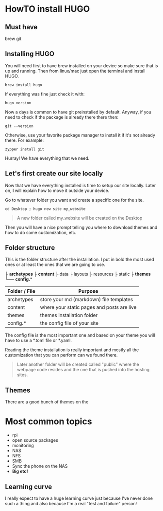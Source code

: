 # HowTO install HUGO

## Must have
brew
git

## Installing HUGO
You will need first to have brew installed on your device so make sure that is up and running. Then from linux/mac just open the terminal and install HUGO.

    brew install hugo

If everything was fine just check it with:

    hugo version

Now a days is common to have git preinstalled by default. Anyway, if you need to check if the package is already there there then:

    git --version

Otherwise, use your favorite package manager to install it if it's not already there. For example:

    zypper install git

Hurray! We have everything that we need.

## Let's first create our site locally
Now that we have everything installed is time to setup our site locally. Later on, I will explain how to move it outside your device.

Go to whatever folder you want and create a specific one for the site.

    cd Desktop ; hugo new site my_website

> A new folder called my_website will be created on the Desktop

Then you will have a nice prompt telling you where to download themes and how to do some customization, etc.
 
 ## Folder structure
This is the folder structure after the installation. I put in bold the most used ones or at least the ones that we are going to use.
 
├ **archetypes**
├ **content**
├ data
├ layouts
├ resources
├ static
├ **themes**
└── **config.***

| Folder / File | Purpose  |
|--|--|
| archetypes | store your md (markdown) file templates |
| content | where your static pages and posts are live |
| themes | themes installation folder |
| config.* | the config file of your site |

The config file is the most important one and based on your theme you will have to use a *.toml file or *.yaml.

Reading the theme installation is really important and mostly all the customization that you can perform can we found there.

> Later another folder will be created called "public" where the webpage code resides and the one that is pushed into the hosting sites.

## Themes
There are a good bunch of themes on the 
# Most common topics

- rpi
- open source packages
- monitoring
- NAS
- NFS 
- SMB
- Sync the phone on the NAS
- **Big etc!**

## Learning curve

I really expect to have a huge learning curve just because I've never done such a thing and also because I'm a real "test and failure" person!
<!--stackedit_data:
eyJoaXN0b3J5IjpbMTEwNDQ0MjQ0OSwtMjEzNjgzODQxNCw2Mj
U4MDgzOTcsLTEyMzU3NTIwOTZdfQ==
-->